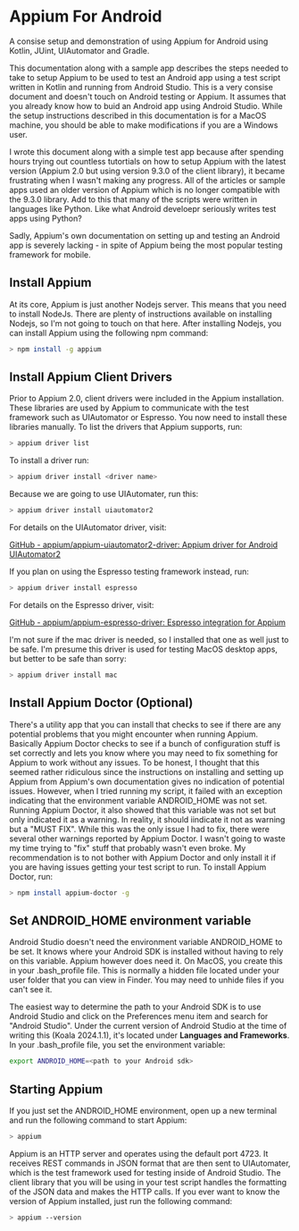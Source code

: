 # Appium For Android

A consise setup and demonstration of using Appium for Android using Kotlin, JUint, UIAutomator and Gradle.

This documentation along with a sample app describes the steps needed to take to setup Appium to be used to test an Android app using a test script written in Kotlin and running from Android Studio. This is a very consise document and doesn't touch on Android testing or Appium. It assumes that you already know how to buid an Android app using Android Studio. While the setup instructions described in this documentation is for a MacOS machine, you should be able to make modifications if you are a Windows user.


I wrote this document along with a simple test app because after spending hours trying out countless tutortials on how to setup Appium with the latest version (Appium 2.0 but using version 9.3.0 of the client library), it became frustrating when I wasn't making any progress. All of the   articles or sample apps used an older version of Appium which is no longer compatible with the 9.3.0 library. Add to this that many of the scripts were written in languages like Python. Like what Android develoepr seriously writes test apps using Python?

Sadly, Appium's own documentation on setting up and testing an Android app is severely lacking - in spite of Appium being the most popular testing framework for mobile. 



## Install Appium

At its core, Appium is just another Nodejs server. This means that you need to install NodeJs. There are plenty of instructions available on installing Nodejs, so I'm not going to touch on that here. After installing Nodejs, you can install Appium using the following npm command:

```bash
> npm install -g appium
```



## Install Appium Client Drivers

Prior to Appium 2.0, client drivers were included in the Appium installation. These libraries are used by Appium to communicate with the test framework such as UIAutomator or Espresso. You now need to install these libraries manually. To list the drivers that Appium supports, run:

```bash
> appium driver list
```

To install a driver run:

```bash
> appium driver install <driver name>
```

Because we are going to use UIAutomater, run this:

```bash
> appium driver install uiautomator2
```

For details on the UIAutomator driver, visit:

[GitHub - appium/appium-uiautomator2-driver: Appium driver for Android UIAutomator2](https://github.com/appium/appium-uiautomator2-driver)



If you plan on using the Espresso testing framework instead, run:

```bash
> appium driver install espresso
```

For details on the Espresso driver, visit:

[GitHub - appium/appium-espresso-driver: Espresso integration for Appium](https://github.com/appium/appium-espresso-driver)



I'm not sure if the mac driver is needed, so I installed that one as well just to be safe. I'm presume this driver is used for testing MacOS desktop apps, but better to be safe than sorry:

```bash
> appium driver install mac 
```



## Install Appium Doctor (Optional)

There's a utility app that you can install that checks to see if there are any potential problems that you might encounter when running Appium. Basically Appium Doctor checks to see if a bunch of configuration stuff is set correctly and lets you know where you may need to fix something for Appium to work without any issues. To be honest, I thought that this seemed rather ridiculous since the instructions on installing and setting up Appium from Appium's own documentation gives no indication of potential issues. However, when I tried running my script, it failed with an exception indicating that the environment variable ANDROID_HOME was not set. Running Appium Doctor, it also showed that this variable was not set but only indicated it as a warning. In reality, it should iindicate it not as warning but a "MUST FIX". While this was the only issue I had to fix, there were several other warnings reported by Appium Doctor. I wasn't going to waste my time trying to "fix" stuff that probably wasn't even broke. My recommendation is to not bother with Appium Doctor and only install it if you are having issues getting your test script to run. To install Appium Doctor, run:

```bash
> npm install appium-doctor -g
```



## Set ANDROID_HOME environment variable

Android Studio doesn't need the environment variable ANDROID_HOME  to be set. It knows where your Android SDK is installed without having to rely on this variable. Appium however does need it. On MacOS, you create this in your .bash_profile file. This is normally a hidden file located under your user folder that you can view in Finder. You may need to unhide files if you can't see it.

The easiest way to determine the path to your Android SDK is to use Android Studio and click on the Preferences menu item and search for "Android Studio". Under the current version of Android Studio at the time of writing this (Koala 2024.1.1),  it's located under **Languages and Frameworks**. In your .bash_profile file, you set the environment variable:

```bash
export ANDROID_HOME=<path to your Android sdk>
```



## Starting Appium

If you just set the ANDROID_HOME environment, open up a new terminal and run the following command to start Appium:


```bash
> appium
```

Appium is an HTTP server and operates using the default port 4723. It receives REST commands in JSON format that are then sent to UIAutomater, which is the test framework used for testing inside of Android Studio. The client library that you will be using in your test script handles the formatting of the JSON data and makes the HTTP calls. If you ever want to know the version of Appium installed, just run the following command:

```bash
> appium --version
```
